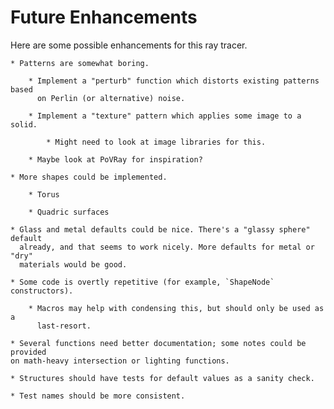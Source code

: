 # Future Enhancements

Here are some possible enhancements for this ray tracer.

    * Patterns are somewhat boring.

        * Implement a "perturb" function which distorts existing patterns based
          on Perlin (or alternative) noise.

        * Implement a "texture" pattern which applies some image to a solid.

            * Might need to look at image libraries for this.

        * Maybe look at PoVRay for inspiration?

    * More shapes could be implemented.

        * Torus

        * Quadric surfaces

    * Glass and metal defaults could be nice. There's a "glassy sphere" default
      already, and that seems to work nicely. More defaults for metal or "dry"
      materials would be good.

    * Some code is overtly repetitive (for example, `ShapeNode` constructors).

        * Macros may help with condensing this, but should only be used as a
          last-resort.

    * Several functions need better documentation; some notes could be provided
    on math-heavy intersection or lighting functions.

    * Structures should have tests for default values as a sanity check.

    * Test names should be more consistent.
